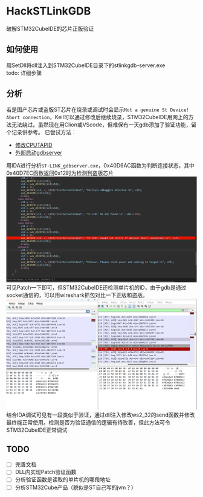 # HackSTLinkGDB
破解STM32CubeIDE的芯片正版验证

## 如何使用
用SetDll将dll注入到STM32CubeIDE目录下的stlinkgdb-server.exe  
todo: 详细步骤

## 分析
若是国产芯片或盗版ST芯片在烧录或调试时会显示`Not a genuine St Device! Abort connection`，Keil可以通过修改后继续烧录，STM32CubeIDE用网上的方法无法绕过。虽然现在用Clion或VScode，但难保有一天gdb添加了验证功能，留个记录供参考。
已尝试方法：
- [修改CPUTAPID](https://electronics.stackexchange.com/questions/681952/how-to-make-new-versions-of-stm32cubeide-1-9-to-debug-fake-stm32-chips)
- [外部启动gdbserver](https://www.cnblogs.com/DragonStart/p/12199455.html)  
  
用IDA进行分析`ST-LINK_gdbserver.exe`，0x40D6AC函数为判断连接状态，其中0x40D7EC函数返回0x12时为检测到盗版芯片  
![](docs/image/2023-10-24-00-27-24.png)  
可见Patch一下即可，但STM32CubeIDE还检测单片机的ID，由于gdb是通过socket通信的，可以用wireshark抓包对比一下正版和盗版。  
![](docs/image/2023-10-24-00-36-12.png)  
结合IDA调试可见有一段类似于验证，通过dll注入修改ws2_32的send函数并修改最终能正常使用。检测是否为验证通信的逻辑有待改善，但此方法可令STM32CubeIDE正常调试  

## TODO
- [ ] 完善文档
- [ ] DLL内实现Patch验证函数
- [ ] 分析验证函数是读取的单片机的哪段地址
- [ ] 分析STM32Cube产品（貌似是ST自己写的jvm？）
